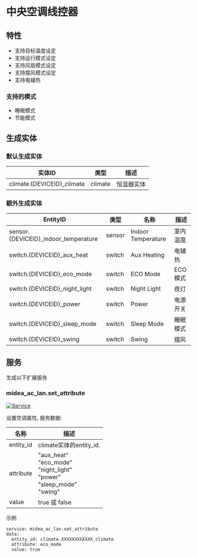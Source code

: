# 中央空调线控器
## 特性
- 支持目标温度设定
- 支持运行模式设定
- 支持风扇模式设定
- 支持摆风模式设定
- 支持电辅热

### 支持的模式
- 睡眠模式
- 节能模式

## 生成实体
### 默认生成实体
实体ID | 类型 | 描述
--- | --- | ---
climate.{DEVICEID}_climate | climate | 恒温器实体

### 额外生成实体

EntityID | 类型 | 名称 | 描述
--- | --- | --- | --- 
sensor.{DEVICEID}_indoor_temperature | sensor | Indoor Temperature | 室内温度
switch.{DEVICEID}_aux_heat | switch | Aux Heating | 电辅热
switch.{DEVICEID}_eco_mode | switch | ECO Mode | ECO模式
switch.{DEVICEID}_night_light | switch | Night Light | 夜灯
switch.{DEVICEID}_power | switch | Power | 电源开关
switch.{DEVICEID}_sleep_mode | switch | Sleep Mode | 睡眠模式
switch.{DEVICEID}_swing | switch | Swing | 摆风

## 服务
生成以下扩展服务

### midea_ac_lan.set_attribute

[![Service](https://my.home-assistant.io/badges/developer_call_service.svg)](https://my.home-assistant.io/redirect/developer_call_service/?service=midea_ac_lan.set_attribute)

设置空调属性, 服务数据:

名称 | 描述
--- | ---
entity_id | climate实体的entity_id.
attribute | "aux_heat"<br/>"eco_mode"<br/>"night_light"<br/>"power"<br />"sleep_mode"<br/>"swing"
value | true 或 false

示例
```
service: midea_ac_lan.set_attribute
data:
  entity_id: climate.XXXXXXXXXXXX_climate
  attribute: eco_mode
  value: true
```